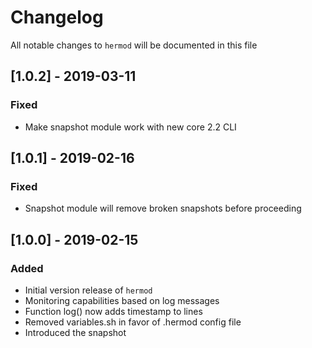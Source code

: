 # Changelog

All notable changes to `hermod` will be documented in this file

## [1.0.2] - 2019-03-11
### Fixed
- Make snapshot module work with new core 2.2 CLI

## [1.0.1] - 2019-02-16
### Fixed
- Snapshot module will remove broken snapshots before proceeding

## [1.0.0] - 2019-02-15
### Added
- Initial version release of `hermod`
- Monitoring capabilities based on log messages
- Function log() now adds timestamp to lines
- Removed variables.sh in favor of .hermod config file
- Introduced the snapshot 